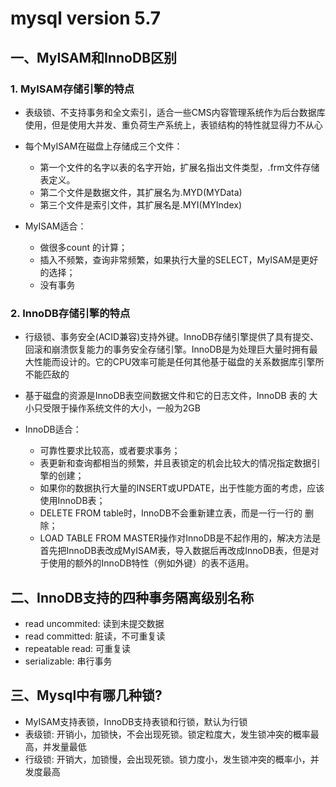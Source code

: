 # mysql version 5.7
## 一、MyISAM和InnoDB区别
### 1. MyISAM存储引擎的特点
- 表级锁、不支持事务和全文索引，适合一些CMS内容管理系统作为后台数据库使用，但是使用大并发、重负荷生产系统上，表锁结构的特性就显得力不从心

- 每个MyISAM在磁盘上存储成三个文件：
    - 第一个文件的名字以表的名字开始，扩展名指出文件类型，.frm文件存储表定义。 
    - 第二个文件是数据文件，其扩展名为.MYD(MYData) 
    - 第三个文件是索引文件，其扩展名是.MYI(MYIndex)

- MyISAM适合： 
    - 做很多count 的计算； 
    - 插入不频繁，查询非常频繁，如果执行大量的SELECT，MyISAM是更好的选择； 
    - 没有事务

### 2. InnoDB存储引擎的特点
- 行级锁、事务安全(ACID兼容)支持外键。InnoDB存储引擎提供了具有提交、回滚和崩溃恢复能力的事务安全存储引擎。InnoDB是为处理巨大量时拥有最大性能而设计的。它的CPU效率可能是任何其他基于磁盘的关系数据库引擎所不能匹敌的

- 基于磁盘的资源是InnoDB表空间数据文件和它的日志文件，InnoDB 表的 大小只受限于操作系统文件的大小，一般为2GB

- InnoDB适合： 
    - 可靠性要求比较高，或者要求事务； 
    - 表更新和查询都相当的频繁，并且表锁定的机会比较大的情况指定数据引擎的创建； 
    - 如果你的数据执行大量的INSERT或UPDATE，出于性能方面的考虑，应该使用InnoDB表； 
    - DELETE FROM table时，InnoDB不会重新建立表，而是一行一行的 删除； 
    - LOAD TABLE FROM MASTER操作对InnoDB是不起作用的，解决方法是首先把InnoDB表改成MyISAM表，导入数据后再改成InnoDB表，但是对于使用的额外的InnoDB特性（例如外键）的表不适用。
    
## 二、InnoDB支持的四种事务隔离级别名称    
- read uncommited: 读到未提交数据
- read committed: 脏读，不可重复读
- repeatable read: 可重复读
- serializable: 串行事务

## 三、Mysql中有哪几种锁?
- MyISAM支持表锁，InnoDB支持表锁和行锁，默认为行锁
- 表级锁: 开销小，加锁快，不会出现死锁。锁定粒度大，发生锁冲突的概率最高，并发量最低
- 行级锁: 开销大，加锁慢，会出现死锁。锁力度小，发生锁冲突的概率小，并发度最高
